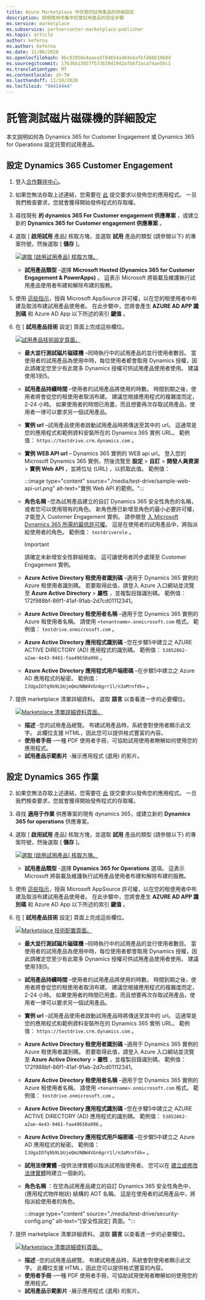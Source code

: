 ```yaml
---
title: Azure Marketplace 中託管的試用產品的詳細設定
description: 說明商用市集中託管試用產品的設定步驟
ms.service: marketplace
ms.subservice: partnercenter-marketplace-publisher
ms.topic: article
author: keferna
ms.author: keferna
ms.date: 11/06/2020
ms.openlocfilehash: 8bc83958e4aaea5f84654a404e4afbfd60b19b0d
ms.sourcegitcommit: 17b36b13857f573639d19d2afb6f2aca74ae56c1
ms.translationtype: MT
ms.contentlocale: zh-TW
ms.lasthandoff: 11/10/2020
ms.locfileid: "94414444"
---
```

# <a name="detailed-configuration-for-hosted-test-drives"></a>託管測試磁片磁碟機的詳細設定

本文說明如何為 Dynamics 365 for Customer Engagement 或 Dynamics 365 for Operations 設定託管的試用產品。

## <a name="configure-for-dynamics-365-customer-engagement"></a>設定 Dynamics 365 Customer Engagement

1. 登入[合作夥伴中心](https://partner.microsoft.com/)。
2. 如果您無法存取上述連結，您需要在 [此](https://appsource.microsoft.com/partners/list-an-app) 提交要求以發佈您的應用程式。 一旦我們檢查要求，您就會獲得開始發佈程式的存取權。
3. 尋找現有 **的 dynamics 365 For Customer engagement 供應專案** ，或建立新的 **Dynamics 365 for Customer engagement 供應專案** 。
4. 選取 [ **啟用試用** 產品] 核取方塊，並選取 **試用** 產品的類型 (請參閱以下) 的專案符號，然後選取 [ **儲存** ]。

    [![選取 [啟用試用產品] 核取方塊。](media/test-drive/enable-test-drive-check-box.png)](media/test-drive/enable-test-drive-check-box.png#lightbox)

    - **試用產品類型** -選擇 **Microsoft Hosted (Dynamics 365 for Customer Engagement & PowerApps)** 。 這表示 Microsoft 將裝載及維護執行試用產品使用者布建和解除布建的服務。

5. 使用 [這些指示](https://github.com/Microsoft/AppSource/blob/master/Microsoft%20Hosted%20Test%20Drive/Setup-your-Azure-subscription-for-Dynamics365-Microsoft-Hosted-Test-Drives.md)，授與 Microsoft AppSource 許可權，以在您的租使用者中布建及取消布建試用產品使用者。 在此步驟中，您將會產生 **AZURE AD APP 識別碼** 和 Azure AD App 以下所述的索引 **鍵值** 。
6. 在 [ **試用產品技術** 設定] 頁面上完成這些欄位。

    [![試用產品技術設定頁面。](media/test-drive/technical-config-details.png)](media/test-drive/technical-config-details.png#lightbox)

    - **最大並行測試磁片磁碟機** –同時執行中的試用產品的並行使用者數目。 當使用者的試用產品為使用中時，每位使用者都會取用 Dynamics 授權，因此請確定您至少有此眾多 Dynamics 授權可供試用產品使用者使用。 建議使用3到5。
    - **試用產品持續時間** –使用者的試用產品將使用的時數。 時間到期之後，使用者將會從您的租使用者取消布建。 建議您根據應用程式的複雜度而定，2-24 小時。 如果使用者的時間已用盡，而且想要再次存取試用產品，使用者一律可以要求另一個試用產品。
    - **實例 url** –試用產品使用者啟動試用產品時將傳送至其中的 url。 這通常是您的應用程式和範例資料安裝所在的 Dynamics 365 實例 URL。 範例值： `https://testdrive.crm.dynamics.com` 。
    - **實例 WEB API url** – Dynamics 365 實例的 WEB api url。 登入您的 Microsoft Dynamics 365 實例，然後流覽至 **設定**  >  **自訂**  >  **開發人員資源**  >  **實例 Web API** ，並將位址 (URL) ，以抓取此值。 範例值：

        :::image type="content" source="./media/test-drive/sample-web-api-url.png" alt-text="實例 Web API 的範例。":::

    - **角色名稱** –您為試用產品建立的自訂 Dynamics 365 安全性角色的名稱，或者您可以使用現有的角色。 新角色應已新增至角色的最小必要許可權，才能登入 Customer Engagement 實例。 請參閱登 [入 Microsoft Dynamics 365 所需的最低許可權](https://community.dynamics.com/crm/b/crminogic/archive/2016/11/24/minimum-privileges-required-to-login-microsoft-dynamics-365)。 這是在使用者的試用產品中，將指派給使用者的角色。 範例值： `testdriverole` 。
    
        > [!IMPORTANT]
        > 請確定未新增安全性群組檢查。 這可讓使用者同步處理至 Customer Engagement 實例。

    - **Azure Active Directory 租使用者識別碼** –適用于 Dynamics 365 實例的 Azure 租使用者識別碼。 若要取得此值，請登入 Azure 入口網站並流覽至 **Azure Active Directory**  >  **屬性** ，並複製目錄識別碼。 範例值： 172f988bf-86f1-41af-91ab-2d7cd01112341。
    - **Azure Active Directory 租使用者名稱** –適用于您 Dynamics 365 實例的 Azure 租使用者名稱。 請使用 `<tenantname>.onmicrosoft.com` 格式。 範例值： `testdrive.onmicrosoft.com` 。
    - **Azure Active Directory 應用程式識別碼** –您在步驟5中建立之 AZURE ACTIVE DIRECTORY (AD) 應用程式的識別碼。 範例值： `53852862-a2ae-4e43-9461-faa49650a096` 。
    - **Azure Active Directory 應用程式用戶端密碼** –在步驟5中建立之 Azure AD 應用程式的秘密。 範例值： `IJUgaIOfq9b9LbUjeQmzNBW4VGn6grr1l/n3aMrnfdk=` 。

7. 提供 marketplace 清單詳細資料。 選取 **語言** 以查看進一步的必要欄位。

    [![Marketplace 清單詳細資料頁面。](media/test-drive/marketplace-listing-details.png)](media/test-drive/marketplace-listing-details.png#lightbox)

    - **描述** -您的試用產品總覽。 布建試用產品時，系統會對使用者顯示此文字。 此欄位支援 HTML，因此您可以提供格式豐富的內容。
    - **使用者手冊** –一種 PDF 使用者手冊，可協助試用使用者瞭解如何使用您的應用程式。
    - **試用產品示範影片** -展示應用程式 (選用) 的影片。

## <a name="configure-for-dynamics-365-operations"></a>設定 Dynamics 365 作業

2. 如果您無法存取上述連結，您需要在 [此](https://appsource.microsoft.com/partners/list-an-app) 提交要求以發佈您的應用程式。 一旦我們檢查要求，您就會獲得開始發佈程式的存取權。
3. 尋找 **適用于作業** 供應專案的現有 dynamics 365，或建立新的 **Dynamics 365 for operations** 供應專案。
4. 選取 [ **啟用試用** 產品] 核取方塊，並選取 **試用** 產品的類型 (請參閱以下) 的專案符號，然後選取 [ **儲存** ]。

    [![選取 [啟用試用產品] 核取方塊。](media/test-drive/enable-test-drive-check-box-operations.png)](media/test-drive/enable-test-drive-check-box-operations.png#lightbox)

    - **試用產品類型** -選擇 **Dynamics 365 for Operations** 選項。 這表示 Microsoft 將裝載及維護執行試用產品使用者布建和解除布建的服務。

5. 使用 [這些指示](https://github.com/Microsoft/AppSource/blob/master/Microsoft%20Hosted%20Test%20Drive/Setup-your-Azure-subscription-for-Dynamics365-Microsoft-Hosted-Test-Drives.md)，授與 Microsoft AppSource 許可權，以在您的租使用者中布建及取消布建試用產品使用者。 在此步驟中，您將會產生 **AZURE AD APP 識別碼** 和 Azure AD App 以下所述的索引 **鍵值** 。
6. 在 [ **試用產品技術** 設定] 頁面上完成這些欄位。

    [![Marketplace 技術配置頁面。](media/test-drive/technical-config-details.png)](media/test-drive/technical-config-details.png#lightbox)

    - **最大並行測試磁片磁碟機** –同時執行中的試用產品的並行使用者數目。 當使用者的試用產品為使用中時，每位使用者都會取用 Dynamics 授權，因此請確定您至少有此眾多 Dynamics 授權可供試用產品使用者使用。 建議使用3到5。
    - **試用產品持續時間** –使用者的試用產品將使用的時數。 時間到期之後，使用者將會從您的租使用者取消布建。 建議您根據應用程式的複雜度而定，2-24 小時。 如果使用者的時間已用盡，而且想要再次存取試用產品，使用者一律可以要求另一個試用產品。
    - **實例 url** –試用產品使用者啟動試用產品時將傳送至其中的 url。 這通常是您的應用程式和範例資料安裝所在的 Dynamics 365 實例 URL。 範例值： `https://testdrive.crm.dynamics.com` 。
    - **Azure Active Directory 租使用者識別碼** –適用于 Dynamics 365 實例的 Azure 租使用者識別碼。 若要取得此值，請登入 Azure 入口網站並流覽至 **Azure Active Directory**  >  **屬性** ，並複製目錄識別碼。 範例值： 172f988bf-86f1-41af-91ab-2d7cd01112341。
    - **Azure Active Directory 租使用者名稱** –適用于您 Dynamics 365 實例的 Azure 租使用者名稱。 請使用 `<tenantname>.onmicrosoft.com` 格式。 範例值： `testdrive.onmicrosoft.com` 。
    - **Azure Active Directory 應用程式識別碼** –您在步驟5中建立之 AZURE ACTIVE DIRECTORY (AD) 應用程式的識別碼。 範例值： `53852862-a2ae-4e43-9461-faa49650a096` 。
    - **Azure Active Directory 應用程式用戶端密碼** –在步驟5中建立之 Azure AD 應用程式的秘密。 範例值： `IJUgaIOfq9b9LbUjeQmzNBW4VGn6grr1l/n3aMrnfdk=` 。
    - **試用法律實體** –提供法律實體以指派試用版使用者。 您可以在 [建立或修改法律實體](https://technet.microsoft.com/library/hh242184.aspx)時建立一個新的。
    - **角色名稱** ：在您為試用產品建立的自訂 Dynamics 365 安全性角色中， (應用程式物件樹狀) 結構的 AOT 名稱。 這是在使用者的試用產品中，將指派給使用者的角色。

        :::image type="content" source="./media/test-drive/security-config.png" alt-text="[安全性設定] 頁面。":::

7. 提供 marketplace 清單詳細資料。 選取 **語言** 以查看進一步的必要欄位。

    [![Marketplace 清單詳細資料頁面。](media/test-drive/marketplace-listing-details.png)](media/test-drive/marketplace-listing-details.png#lightbox)

    - **描述** -您的試用產品總覽。 布建試用產品時，系統會對使用者顯示此文字。 此欄位支援 HTML，因此您可以提供格式豐富的內容。
    - **使用者手冊** –一種 PDF 使用者手冊，可協助試用使用者瞭解如何使用您的應用程式。
    - **試用產品示範影片** -展示應用程式 (選用) 的影片。

<!--
## Next steps

- [Set up your Azure subscription](test-drive-azure-subscription-setup.md) -->
